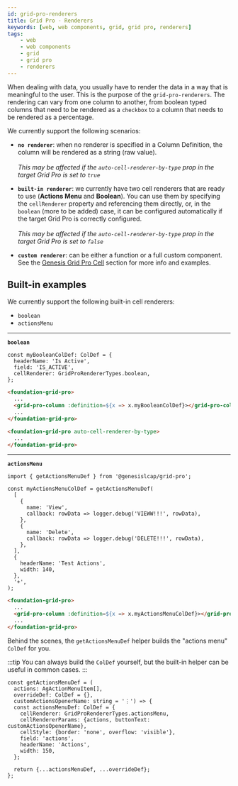 ```yaml
---
id: grid-pro-renderers
title: Grid Pro - Renderers
keywords: [web, web components, grid, grid pro, renderers]
tags:
    - web
    - web components
    - grid
    - grid pro
    - renderers
---
```


When dealing with data, you usually have to render the data in a way that is meaningful to the user. This is the purpose of the `grid-pro-renderers`. The rendering can vary from one column to another, from boolean typed columns that need to be rendered as a `checkbox` to a column that needs to be rendered as a percentage.

We currently support the following scenarios:

- **`no renderer`**: when no renderer is specified in a Column Definition, the column will be rendered as a string (raw value). <br /><br />
*This may be affected if the `auto-cell-renderer-by-type` prop in the target Grid Pro is set to `true`*

- **`built-in renderer`**: we currently have two cell renderers that are ready to use (**Actions Menu** and **Boolean**). You can use them by specifying the `cellRenderer` property and referencing them directly, or, in the `boolean` (more to be added) case, it can be configured automatically if the target Grid Pro is correctly configured. <br /><br /> 
*This may be affected if the `auto-cell-renderer-by-type` prop in the target Grid Pro is set to `false`*

- **`custom renderer`**: can be either a function or a full custom component. See the [Genesis Grid Pro Cell](../../../../../web/web-components/grids/grid-pro/grid-pro-genesis-cell/) section for more info and examples.

## Built-in examples

We currently support the following built-in cell renderers:

- `boolean`
- `actionsMenu`

---
**`boolean`**

```tsx title=" Cell Renderer can be specified in a ColDef"
const myBooleanColDef: ColDef = {
  headerName: 'Is Active',
  field: 'IS_ACTIVE',
  cellRenderer: GridProRendererTypes.boolean,
};
```

```html title="Using the ColDef with a boolean cell renderer"
<foundation-grid-pro>
  ...
  <grid-pro-column :definition=${x => x.myBooleanColDef}></grid-pro-column>
  ...
</foundation-grid-pro>
```

```html title="Enabling the 'auto cell renderer by type' feature, will automatically render boolean cell values as a checkbox"
<foundation-grid-pro auto-cell-renderer-by-type>
  ...
</foundation-grid-pro>
```
---
**`actionsMenu`**

```tsx title="GridProActionMenuItem config array used to generate the Actions Menu ColDef"
import { getActionsMenuDef } from '@genesislcap/grid-pro';

const myActionsMenuColDef = getActionsMenuDef(
  [
    {
      name: 'View',
      callback: rowData => logger.debug('VIEWW!!!', rowData),
    },
    {
      name: 'Delete',
      callback: rowData => logger.debug('DELETE!!!', rowData),
    },
  ],
  {
    headerName: 'Test Actions',
    width: 140,
  },
  '+',
);
```

```html title="Using the ColDef with an actions menu cell renderer"
<foundation-grid-pro>
  ...
  <grid-pro-column :definition=${x => x.myActionsMenuColDef}></grid-pro-column>
  ...
</foundation-grid-pro>
```

Behind the scenes, the `getActionsMenuDef` helper builds the "actions menu" `ColDef` for you.

:::tip 
You can always build the `ColDef` yourself, but the built-in helper can be useful in common cases. 
:::

```tsx title="You can use 'overrideDef' to override all the default values used in this helper"
const getActionsMenuDef = (
  actions: AgActionMenuItem[],
  overrideDef: ColDef = {},
  customActionsOpenerName: string = '⋮') => {
  const actionsMenuDef: ColDef = {
    cellRenderer: GridProRendererTypes.actionsMenu,
    cellRendererParams: {actions, buttonText: customActionsOpenerName},
    cellStyle: {border: 'none', overflow: 'visible'},
    field: 'actions',
    headerName: 'Actions',
    width: 150,
  };

  return {...actionsMenuDef, ...overrideDef};
};
```
